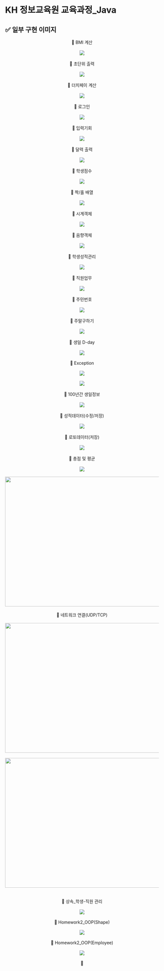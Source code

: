 # KH 정보교육원 교육과정_Java

## ✅ 일부 구현 이미지


<div align="center">
 <div>🔶 BMI 계산</div><br>
 <img src="https://user-images.githubusercontent.com/115056845/235301294-6ef10bfa-29e0-4320-9cdb-973f487f4b21.gif">
</div><br>
<div align="center">
 <div>🔶 초단위 출력</div><br>
 <img src="https://user-images.githubusercontent.com/115056845/235301468-5814366d-8886-4adb-b4d1-89c7149ea974.gif">
</div><br>
<div align="center">
 <div>🔶 더치페이 계산</div><br>
 <img src="https://user-images.githubusercontent.com/115056845/235301610-935cb9d9-bb5c-4daa-9af8-a8071c749881.gif">
</div><br>
<div align="center">
 <div>🔶 로그인</div><br>
 <img src="https://user-images.githubusercontent.com/115056845/235301820-1a1c5901-b7fb-49ee-962b-23a179ffb7a7.gif">
</div><br>
<div align="center">
 <div>🔶 입력기회</div><br>
 <img src="https://user-images.githubusercontent.com/115056845/235285137-6254dbb3-47f6-4228-8be0-5ab4ebed5c82.gif">
</div><br>
<div align="center">
 <div>🔶 달력 출력</div><br>
 <img src="https://user-images.githubusercontent.com/115056845/235285255-16d4a567-11eb-4522-bce2-a4e84e62b9fe.gif">
</div><br>
<div align="center">
 <div>🔶 학생점수</div><br>
 <img src="https://user-images.githubusercontent.com/115056845/235285340-6e761c81-9e4a-4cd5-b2d1-117d333b39cf.gif">
</div><br>
<div align="center">
 <div>🔶 짝/홀 배열</div><br>
 <img src="https://user-images.githubusercontent.com/115056845/235285435-61e61439-0200-45c3-8f94-aa1df13c0ac6.gif">
</div><br>
<div align="center">
 <div>🔶 시계객체</div><br>
 <img src="https://user-images.githubusercontent.com/115056845/235285499-a33759c3-166f-4e95-89cb-5afd294daa7c.gif">
</div><br>
<div align="center">
 <div>🔶 음향객체</div><br>
 <img src="https://user-images.githubusercontent.com/115056845/235287691-8f1a5e78-64e3-4c81-8775-0ef78fb3cd70.gif">
</div><br>
<div align="center">
 <div>🔶 학생성적관리</div><br>
 <img src="https://user-images.githubusercontent.com/115056845/235287960-e32153f1-04db-4abf-8397-f994accf9e63.gif">
</div><br>
<div align="center">
 <div>🔶 직원업무</div><br>
 <img src="https://user-images.githubusercontent.com/115056845/235285908-3edd36f3-51e4-4beb-82e3-2c35c318184a.gif">
</div><br>
<div align="center">
 <div>🔶 주민번호</div><br>
 <img src="https://user-images.githubusercontent.com/115056845/235291521-9a2a53de-356e-4a4b-8ca8-457ee4b7084e.gif">
</div><br>
<div align="center">
 <div>🔶 주말구하기</div><br>
 <img src="https://user-images.githubusercontent.com/115056845/235286274-5c04640e-a754-46e8-b6a1-d2e0766e94c3.gif">
</div><br>
<div align="center">
 <div>🔶 생일 D-day</div><br>
 <img src="https://user-images.githubusercontent.com/115056845/235286326-77f38ca5-d687-4dc7-a3cb-a964bfe6d8d7.gif">
</div><br>
<div align="center">
 <div>🔶 Exception</div><br>
 <img src="https://user-images.githubusercontent.com/115056845/235286537-99e34038-9c06-48f4-ba53-37cc16ac8cca.gif"><br><br>
 <img src="https://user-images.githubusercontent.com/115056845/235286644-a0f3b378-fe83-4f22-a9b0-4c197a353661.gif">
</div><br>
<div align="center">
 <div>🔶 100년간 생일정보</div><br>
 <img src="https://user-images.githubusercontent.com/115056845/235287289-42cd6458-d915-4e22-bfbf-962155c60227.gif">
</div><br>
<div align="center">
 <div>🔶 성적데이터(수정/저장)</div><br>
 <img src="https://user-images.githubusercontent.com/115056845/235288707-e179a9c2-0819-4630-97d8-f65df45cece0.gif">
</div><br>
<div align="center">
 <div>🔶 로또데이터(저장)</div><br>
 <img src="https://user-images.githubusercontent.com/115056845/235288943-3850fb16-1969-4fea-b172-201c33e3114d.gif">
</div><br>
<div align="center">
 <div>🔶 총점 및 평균</div><br>
 <img src="https://user-images.githubusercontent.com/115056845/235289059-9ede8474-81dd-450e-b9a5-0f8489346970.gif"><br><br>
 <img width="800px;" height="424px;" src="https://user-images.githubusercontent.com/115056845/235289163-9dbd3f4c-5c7d-4cf2-b21c-94b27ea23228.gif">
</div><br>
<div align="center">
 <div>🔶 네트워크 연결(UDP/TCP)</div><br>
 <img width="800px;" height="424px;" src="https://user-images.githubusercontent.com/115056845/235289449-be903c60-1d62-4ad6-8a2e-06794849973a.gif"><br><br>
 <img width="800px;" height="424px;" src="https://user-images.githubusercontent.com/115056845/235289754-098f8671-a2fd-4392-bbbf-82f6a5da2972.gif"><br><br>
</div><br>
<div align="center">
 <div>🔶 상속_학생-직원 관리</div><br>
 <img src="https://user-images.githubusercontent.com/115056845/235292410-9ba0b12a-365f-4b3e-a64b-0bfd99cfdd3a.gif">
</div><br>
<div align="center">
 <div>🔶 Homework2_OOP(Shape)</div><br>
 <img src="https://user-images.githubusercontent.com/115056845/235300439-661ce495-53dd-4b4b-b9ac-15d2f9532eab.gif">
</div><br>
<div align="center">
 <div>🔶 Homework2_OOP(Employee)</div><br>
 <img src="https://user-images.githubusercontent.com/115056845/235300738-3a617424-361f-49b3-9bee-30e78b36884f.gif">
</div><br>
<div align="center">
 <div>🔶 </div><br>
 <img src="">
</div><br>
